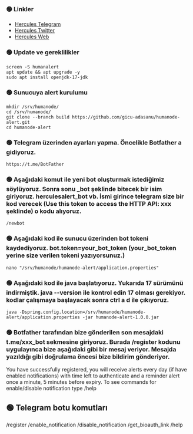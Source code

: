 

###  🟢 Linkler
 * [Hercules Telegram](https://t.me/HerculesNode)
 * [Hercules Twitter](https://twitter.com/Herculesnode)
 * [Hercules Web](https://herculesnode.com)


###  🟢 Update ve gereklilikler
```
screen -S humanalert
apt update && apt upgrade -y
sudo apt install openjdk-17-jdk
```

###  🟢 Sunucuya alert kurulumu
```
mkdir /srv/humanode/
cd /srv/humanode/
git clone --branch build https://github.com/gicu-adasanu/humanode-alert.git
cd humanode-alert
```

###  🟢 Telegram üzerinden ayarları yapma. Öncelikle Botfather a gidiyoruz.
```
https://t.me/BotFather
```

###  🟢 Aşağıdaki komut ile yeni bot oluşturmak istediğimiz söylüyoruz. Sonra sonu _bot şeklinde bitecek bir isim giriyoruz. herculesalert_bot vb. İsmi girince telegram size bir kod verecek (Use this token to access the HTTP API: xxx şeklinde) o kodu alıyoruz. 
```
/newbot
```

###  🟢 Aşağıdaki kod ile sunucu üzerinden bot tokeni kaydediyoruz. bot.token=your_bot_token (your_bot_token yerine size verilen tokeni yazıyorsunuz.)

```
nano "/srv/humanode/humanode-alert/application.properties"
```

###  🟢 Aşağıdaki kod ile java başlatıyoruz. Yukarıda 17 sürümünü indirmiştik. java --version ile kontrol edin 17 olması gerekiyor. kodlar çalışmaya başlayacak sonra ctrl a d ile çıkıyoruz.

```
java -Dspring.config.location=/srv/humanode/humanode-alert/application.properties -jar humanode-alert-1.0.0.jar
```

###  🟢 Botfather tarafından bize gönderilen son mesajdaki t.me/xxx_bot sekmesine giriyoruz. Burada /register kodunu uygulayınca bize aşağıdaki gibi bir mesaj veriyor. Mesajda yazıldığı gibi doğrulama öncesi bize bildirim gönderiyor.


You have successfully registered, you will receive alerts every day (if have enabled notifications) with time left to authenticate and a reminder alert once a minute, 5 minutes before expiry. To see commands for enable/disable notification type /help



##  🟢 Telegram botu komutları

/register
/enable_notification
/disable_notification
/get_bioauth_link
/help

